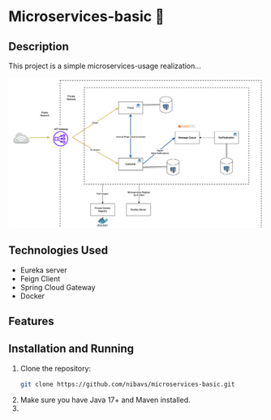 # Microservices-basic 🗿

## Description
This project is a simple microservices-usage realization...

![Structure](./Structure.png)

## Technologies Used

- Eureka server
- Feign Client
- Spring Cloud Gateway
- Docker

[//]: # (RabbitMq)

## Features

## Installation and Running
1. Clone the repository:
   ```bash
   git clone https://github.com/nibavs/microservices-basic.git
2. Make sure you have Java 17+ and Maven installed.
3. 



